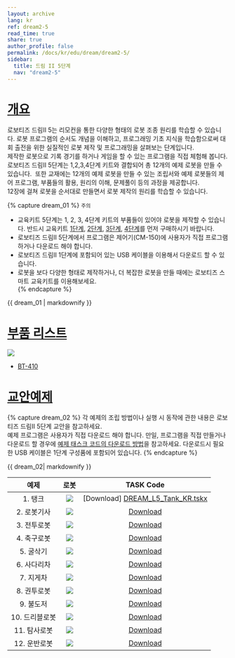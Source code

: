 ```yaml
---
layout: archive
lang: kr
ref: dream2-5
read_time: true
share: true
author_profile: false
permalink: /docs/kr/edu/dream/dream2-5/
sidebar:
  title: 드림 II 5단계
  nav: "dream2-5"
---
```


# [개요](#개요)

로보티즈 드림II 5는 리모컨을 통한 다양한 형태의 로봇 조종 원리를 학습할 수 있습니다. 로봇 프로그램의 순서도 개념을 이해하고, 프로그래밍 기초 지식을 학습함으로써 대회 출전을 위한 실질적인 로봇 제작 및 프로그래밍을 살펴보는 단계입니다.  
제작한 로봇으로 기록 경기를 하거나 게임을 할 수 있는 프로그램을 직접 체험해 봅니다.  
로보티즈 드림II 5단계는 1,2,3,4단계 키트와 결합되어 총 12개의 예제 로봇을 만들 수 있습니다.  또한 교재에는 12개의 예제 로봇을 만들 수 있는 조립서와 예제 로봇들의 제어 프로그램, 부품들의 활용, 원리의 이해, 문제풀이 등의 과정을 제공합니다.  
12장에 걸쳐 로봇을 순서대로 만들면서 로봇 제작의 원리를 학습할 수 있습니다.

{% capture dream_01 %}
`주의`
- 교육키트 5단계는 1, 2, 3, 4단계 키트의 부품들이 있어야 로봇을 제작할 수 있습니다. 반드시 교육키트 [1단계], [2단계], [3단계], [4단계]를 먼저 구매하시기 바랍니다.
- 로보티즈 드림II 5단계에서 프로그램은 제어기(CM-150)에 사용자가 직접 프로그램 하거나 다운로드 해야 합니다.
- 로보티즈 드림II 1단계에 포함되어 있는 USB 케이블을 이용해서 다운로드 할 수 있습니다.
- 로봇을 보다 다양한 형태로 제작하거나, 더 복잡한 로봇을 만들 때에는 로보티즈 스마트 교육키트를 이용해보세요.  
{% endcapture %}

<div class="notice--warning">{{ dream_01 | markdownify }}</div>

# [부품 리스트](#부품-리스트)

![](/assets/images/edu/dream/dream2/e-manual_dream2_lv5_partlist_kr.jpg)

- [BT-410]

# [교안예제](#교안예제)

{% capture dream_02 %}
각 예제의 조립 방법이나 실행 시 동작에 관한 내용은 로보티즈 드림II 5단계 교안을 참고하세요.  
예제 프로그램은 사용자가 직접 다운로드 해야 합니다. 
만일, 프로그램을 직접 만들거나 다운로드 할 경우에 [예제 태스크 코드의 다운로드 방법]을 참고하세요.
다운로드시 필요한 USB 케이블은 1단계 구성품에 포함되어 있습니다.
{% endcapture %}

<div class="notice">{{ dream_02| markdownify }}</div>


|예제|로봇|TASK Code|
| :---: | :---: | :---: |
|    1. 탱크     |     ![](/assets/images/edu/dream/dream2/dream2_05_01_kr.jpg)| [Download] [DREAM_L5_Tank_KR.tskx]     |
|  2. 로봇기사   |  ![](/assets/images/edu/dream/dream2/dream2_05_02_kr.jpg)| [Download][DREAM_L5_RobotKnight_KR.tskx]  |
|  3. 전투로봇   |    ![](/assets/images/edu/dream/dream2/dream2_05_03_kr.jpg)|[Download][DREAM_L5_WarRobot_KR.tskx]    |
|  4. 축구로봇   |  ![](/assets/images/edu/dream/dream2/dream2_05_04_kr.jpg)|[Download][DREAM_L5_SoccerRobot_KR.tskx]   |
|   5. 굴삭기    |   ![](/assets/images/edu/dream/dream2/dream2_05_05_kr.jpg)|[Download][DREAM_L5_Excavator_KR.tskx]    |
|  6. 사다리차   |  ![](/assets/images/edu/dream/dream2/dream2_05_06_kr.jpg)|[Download][DREAM_L5_LadderTruck_KR.tskx]   |
|   7. 지게차    |    ![](/assets/images/edu/dream/dream2/dream2_05_07_kr.jpg)|[Download][DREAM_L5_ForkLift_KR.tskx]    |
|  8. 권투로봇   |  ![](/assets/images/edu/dream/dream2/dream2_05_08_kr.jpg)|[Download][DREAM_L5_BoxingRobot_KR.tskx]   |
|   9. 불도저    |   ![](/assets/images/edu/dream/dream2/dream2_05_09_kr.jpg)|[Download][DREAM_L5_Bulldozer_KR.tskx]    |
| 10. 드리블로봇 |  ![](/assets/images/edu/dream/dream2/dream2_05_10_kr.jpg)|[Download][DREAM_L5_DribbleRobot_KR.tskx]  |
|  11. 탐사로봇  |    ![](/assets/images/edu/dream/dream2/dream2_05_11_kr.jpg)|[Download][DREAM_L5_Explorer_KR.tskx]    |
|  12. 운반로봇  | ![](/assets/images/edu/dream/dream2/dream2_05_12_kr.jpg)|[Download][DREAM_L5_TransportRobot_KR.tskx] |





[1단계]: /docs/kr/edu/dream2/dream2-1/
[2단계]: /docs/kr/edu/dream2/dream2-2/
[3단계]: /docs/kr/edu/dream2/dream2-3/
[4단계]: /docs/kr/edu/dream2/dream2-4/
[BT-410]: /docs/kr/parts/communication/bt-410/
[예제 태스크 코드의 다운로드 방법]: /docs/kr/faq/download_task_code/
[DREAM_L5_Tank_KR.tskx]: http://support.robotis.com/ko/baggage_files/dream2/dream2_l5_tank_kr.tskx
[DREAM_L5_RobotKnight_KR.tskx]: http://support.robotis.com/ko/baggage_files/dream2/dream2_l5_robotknight_kr.tskx
[DREAM_L5_WarRobot_KR.tskx]: http://support.robotis.com/ko/baggage_files/dream2/dream2_l3_fourwheeled_kr.tskx
[DREAM_L5_SoccerRobot_KR.tskx]: http://support.robotis.com/ko/baggage_files/dream2/dream2_l5_soccerrobot_kr.tskx
[DREAM_L5_Excavator_KR.tskx]: http://support.robotis.com/ko/baggage_files/dream2/dream2_l5_excavator_kr.tskx
[DREAM_L5_LadderTruck_KR.tskx]: http://support.robotis.com/ko/baggage_files/dream2/dream2_l5_laddertruck_kr.tskx
[DREAM_L5_ForkLift_KR.tskx]: http://support.robotis.com/ko/baggage_files/dream2/dream2_l5_forklift_kr.tskx
[DREAM_L5_BoxingRobot_KR.tskx]: http://support.robotis.com/ko/baggage_files/dream2/dream2_l5_boxingrobot_kr.tskx
[DREAM_L5_Bulldozer_KR.tskx]: http://support.robotis.com/ko/baggage_files/dream2/dream2_l5_bulldozer_kr.tskx
[DREAM_L5_DribbleRobot_KR.tskx]: http://support.robotis.com/ko/baggage_files/dream2/dream2_l5_dribblerobot_kr.tskx
[DREAM_L5_Explorer_KR.tskx]: http://support.robotis.com/ko/baggage_files/dream2/dream2_l5_explorer_kr.tskx
[DREAM_L5_TransportRobot_KR.tskx]: http://support.robotis.com/ko/baggage_files/dream2/dream2_l5_transportrobot_kr.tskx
